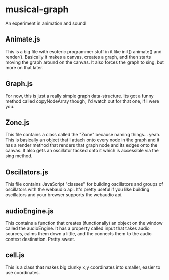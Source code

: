 musical-graph
=============

An experiment in animation and sound

Animate.js
----------
This is a big file with esoteric programmer stuff in it like init() animate() and render(). Basically it makes a canvas, creates a graph, and then starts moving the graph around on the canvas. It also forces the graph to sing, but more on that later.

Graph.js
--------
For now, this is just a really simple graph data-structure. Its got a funny method called copyNodeArray though, I'd watch out for that one, if I were you.

Zone.js
-------
This file contains a class called the "Zone" because naming things... yeah. This is basically an object that I attach onto every node in the graph and it has a render method that renders that graph node and its edges onto the canvas. It also gets an oscillator tacked onto it which is accessible via the sing method.


Oscillators.js
--------------
This file contains JavaScript "classes" for building oscillators and groups of oscillators with the webaudio api. It's pretty useful if you like building oscillators and your browser supports the webaudio api.

audioEngine.js
--------------
This contains a function that creates (functionally) an object on the window called the audioEngine. It has a property called input that takes audio sources, calms them down a little, and the connects them to the audio context destination. Pretty sweet.

cell.js
-------
This is a class that makes big clunky x,y coordinates into smaller, easier to use coordinates.
